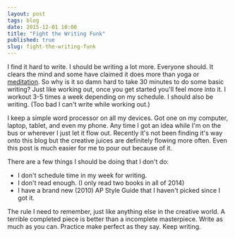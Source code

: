 ```yaml
---
layout: post
tags: blog
date: 2015-12-01 10:00
title: "Fight the Writing Funk"
published: true
slug: fight-the-writing-funk
---
```

I find it hard to write. I should be writing a lot more. Everyone should. It clears the mind and some have claimed it does more than yoga or [meditation]. So why is it so damn hard to take 30 minutes to do some basic writing? Just like working out, once you get started you'll feel more into it. I workout 3-5 times a week depending on my schedule. I should also be writing. (Too bad I can't write while working out.)

I keep a simple word processor on all my devices. Got one on my computer, laptop, tablet, and even my phone. Any time I got an idea while I'm on the bus or wherever I just let it flow out. Recently it's not been finding it's way onto this blog but the creative juices are definitely flowing more often. Even this post is much easier for me to pour out because of it.

There are a few things I should be doing that I don't do:

* I don't schedule time in my week for writing.
* I don't read enough. (I only read two books in all of 2014)
* I have a brand new (2010) AP Style Guide that I haven't picked since I got it.

The rule I need to remember, just like anything else in the creative world. A terrible completed piece is better than a incomplete masterpiece. Write as much as you can. Practice make perfect as they say. Keep writing.

[meditation]: https://medium.com/better-humans/better-than-meditation-12532d29f6cd#.lf37b4t5g
